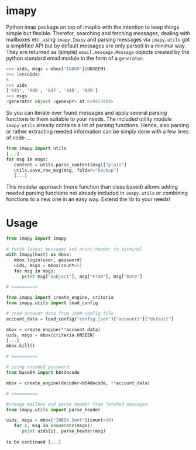 # imapy
Python imap package on top of imaplib with the intention to keep things simple but flexible.
Therefor, searching and fetching messages, dealing with mailboxes etc. using `imapy.Imapy` and parsing messages via `imapy.utils` got a simplified API but by default messages are only parsed in a minimal way. They are returned as (simple) `email.message.Message` objects created by the python standard email module in the form of a `generator`.
```Python
>>> uids, msgs = mbox["INBOX"](UNSEEN)
>>> len(uids)
5
>>> uids
['845', '846', '847', '848', '849']
>>> msgs
<generator object <genexpr> at 0x9427eb4>
```
So you can iterate over found messages and apply several parsing functions to them suitable to your needs.
The included utility module `imapy.utils` already contains a lot of parsing functions. Hence, also parsing or rather extracting needed information can be simply done with a few lines of code ...
```Python
from imapy import utils
[...]
for msg in msgs:
   content = utils.parse_content(msg)["plain"]
   utils.save_raw_msg(msg, folder="backup")
   [...]
```
This modular approach (more function than class based) allows adding needed parsing functions not already included in `imapy.utils` or combining functions to a new one in an easy way. Extend the lib to your needs!

# Usage
```Python
from imapy import Imapy

# fetch latest messages and print header to terminal
with Imapy(host) as mbox:
   mbox.login(user, password)
   uids, msgs = mbox(count=5)
   for msg in msgs:
      print msg["Subject"], msg["From"], msg["Date"]

# ==========

from imapy import create_engine, criteria
from imapy.utils import load_config

# read account data from JSON-config file
account_data = load_config("config.json")["accounts"]["default"]

mbox = create_engine(**account_data)
uids, msgs = mbox(criteria.UNSEEN)
[...]
mbox.kill()

# ==========

# using encoded password
from base64 import b64decode

mbox = create_engine(decoder=b64decode, **account_data)

# ==========

#change mailbox and parse header from fetched messages
from imapy.utils import parse_header

uids, msgs = mbox["INBOX.Sent"](count=10)
   for i, msg in enumerate(msgs):
      print uids[i], parse_header(msg)
      
to be continued [...]
```
